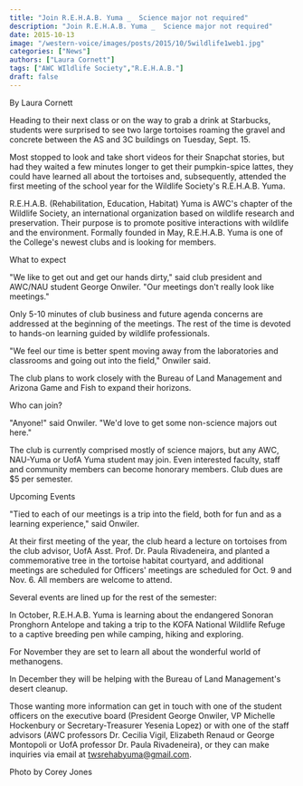 ```yaml
---
title: "Join R.E.H.A.B. Yuma _  Science major not required"
description: "Join R.E.H.A.B. Yuma _  Science major not required"
date: 2015-10-13
image: "/western-voice/images/posts/2015/10/5wildlife1web1.jpg"
categories: ["News"]
authors: ["Laura Cornett"]
tags: ["AWC WIldlife Society","R.E.H.A.B."]
draft: false
---
```

By Laura Cornett

Heading to their next class or on the way to grab a drink at Starbucks, students were surprised to see two large tortoises roaming the gravel and concrete between the AS and 3C buildings on Tuesday, Sept. 15.

Most stopped to look and take short videos for their Snapchat stories, but had they waited a few minutes longer to get their pumpkin-spice lattes, they could have learned all about the tortoises and, subsequently, attended the first meeting of the school year for the Wildlife Society's R.E.H.A.B. Yuma.

R.E.H.A.B. (Rehabilitation, Education, Habitat) Yuma is AWC's chapter of the Wildlife Society, an international organization based on wildlife research and preservation. Their purpose is to promote positive interactions with wildlife and the environment. Formally founded in May, R.E.H.A.B. Yuma is one of the College's newest clubs and is looking for members.

What to expect

"We like to get out and get our hands dirty," said club president and AWC/NAU student George Onwiler. "Our meetings don't really look like meetings."

Only 5-10 minutes of club business and future agenda concerns are addressed at the beginning of the meetings. The rest of the time is devoted to hands-on learning guided by wildlife professionals.

"We feel our time is better spent moving away from the laboratories and classrooms and going out into the field," Onwiler said.

The club plans to work closely with the Bureau of Land Management and Arizona Game and Fish to expand their horizons.

Who can join?

"Anyone!" said Onwiler. "We'd love to get some non-science majors out here."

The club is currently comprised mostly of science majors, but any AWC, NAU-Yuma or UofA Yuma student may join. Even interested faculty, staff and community members can become honorary members. Club dues are $5 per semester.

Upcoming Events

"Tied to each of our meetings is a trip into the field, both for fun and as a learning experience," said Onwiler.

At their first meeting of the year, the club heard a lecture on tortoises from the club advisor, UofA Asst. Prof. Dr. Paula Rivadeneira, and planted a commemorative tree in the tortoise habitat courtyard, and additional meetings are scheduled for Officers' meetings are scheduled for Oct. 9 and Nov. 6. All members are welcome to attend.

Several events are lined up for the rest of the semester:

In October, R.E.H.A.B. Yuma is learning about the endangered Sonoran Pronghorn Antelope and taking a trip to the KOFA National Wildlife Refuge to a captive breeding pen while camping, hiking and exploring.

For November they are set to learn all about the wonderful world of methanogens.

In December they will be helping with the Bureau of Land Management's desert cleanup.

Those wanting more information can get in touch with one of the student officers on the executive board (President George Onwiler, VP Michelle Hockenbury or Secretary-Treasurer Yesenia Lopez) or with one of the staff advisors (AWC professors Dr. Cecilia Vigil, Elizabeth Renaud or George Montopoli or UofA professor Dr. Paula Rivadeneira), or they can make inquiries via email at twsrehabyuma@gmail.com.

Photo by Corey Jones